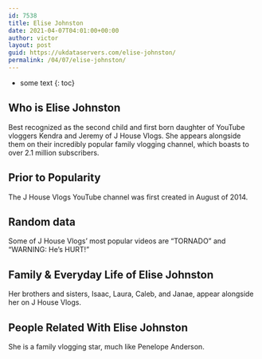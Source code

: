 ```yaml
---
id: 7538
title: Elise Johnston
date: 2021-04-07T04:01:00+00:00
author: victor
layout: post
guid: https://ukdataservers.com/elise-johnston/
permalink: /04/07/elise-johnston/
---
```


* some text
{: toc}


## Who is Elise Johnston



Best recognized as the second child and first born daughter of YouTube vloggers Kendra and Jeremy of J House Vlogs. She appears alongside them on their incredibly popular family vlogging channel, which boasts to over 2.1 million subscribers. 

                
                
                
## Prior to Popularity



The J House Vlogs YouTube channel was first created in August of 2014. 

                
                
                
## Random data



Some of J House Vlogs&#8217; most popular videos are &#8220;TORNADO&#8221; and &#8220;WARNING: He&#8217;s HURT!&#8221; 

                
                
                
## Family & Everyday Life of Elise Johnston



Her brothers and sisters, Isaac, Laura, Caleb, and Janae, appear alongside her on J House Vlogs. 

                
                
                
## People Related With Elise Johnston



She is a family vlogging star, much like Penelope Anderson. 

                
              
            
          
          
          